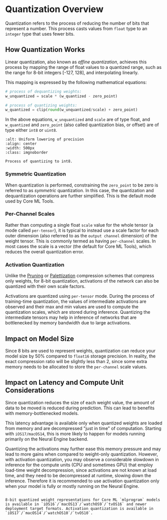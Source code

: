 # Quantization Overview

Quantization refers to the process of reducing the number of bits that represent a number. This process casts values from `float` type to an `integer` type that uses fewer bits.

## How Quantization Works

Linear quantization, also known as _affine quantization_, achieves this process by mapping the range of float values to a quantized range, such as the range for 8-bit integers [-127, 128], and interpolating linearly.

This mapping is expressed by the following mathematical equations:

```python
# process of dequantizing weights:
w_unquantized = scale * (w_quantized - zero_point)

# process of quantizing weights:
w_quantized = clip(round(w_unquantized/scale) + zero_point)
```

In the above equations, `w_unquantized` and `scale` are of type float, and `w_quantized` and `zero_point` (also called quantization bias, or offset) are of type either `int8` or `uint8`. 

```{figure} images/quantization-technique.png
:alt: Uniform lowering of precision
:align: center
:width: 500px
:class: imgnoborder

Process of quantizing to int8.
```

### Symmetric Quantization

When quantization is performed, constraining the `zero_point` to be zero is referred to as _symmetric_ quantization. In this case, the quantization and dequantization operations are further simplified. This is the default mode used by Core ML Tools. 

### Per-Channel Scales

 Rather than computing a single float `scale` value for the whole tensor (a mode called `per-tensor`), it is typical to instead use a scale factor for each outer dimension (also referred to as the `output channel` dimension) of the weight tensor. This is commonly termed as having `per-channel` scales. In most cases the scale is a vector (the default for Core ML Tools), which reduces the overall quantization error. 

### Activation Quantization

Unlike the [Pruning](pruning) or [Palettization](palettization) compression schemes that compress only weights, for 8-bit quantization, activations of the network can also be quantized with their own scale factors.

Activations are quantized using `per-tensor` mode. During the process of training-time quantization, the values of intermediate activations are observed and their max and min values are used to compute the quantization scales, which are stored during inference. Quantizing the intermediate tensors may help in inference of networks that are bottlenecked by memory bandwidth due to large activations.  

## Impact on Model Size

Since 8 bits are used to represent weights, quantization can reduce your model size by 50% compared to `float16` storage  precision. In reality, the exact compression ratio will be slightly less than 2, since some extra memory needs to be allocated to store the `per-channel` scale values. 

## Impact on Latency and Compute Unit Considerations

Since quantization reduces the size of each weight value, the amount of data to be moved is reduced during prediction. This can lead to benefits with memory-bottlenecked models. 

This latency advantage is available only when quantized weights are loaded from memory and are decompressed "just in time" of computation. Starting with `iOS17/macOS14`, this is more likely to happen for models running primarily on the Neural Engine backend. 

Quantizing the activations may further ease this memory pressure and may lead to more gains when compared to weight-only quantization. However, with activation quantization, you may observe a considerable slowdown in inference for the compute units (CPU and sometimes GPU) that employ load-time weight decompression, since activations are not known at load time, and they need to be decompressed at runtime, slowing down the inference. Therefore it is recommended to use activation quantization only when your model is fully or mostly running on the Neural Engine. 

```{admonition} Feature Availability

8-bit quantized weight representations for Core ML `mlprogram` models is available in `iOS16`/`macOS13`/`watchOS9`/`tvOS16` and newer deployment target formats. Activation quantization is available in `iOS17`/`macOS14`/`watchOS10`/`tvOS10`.
```
